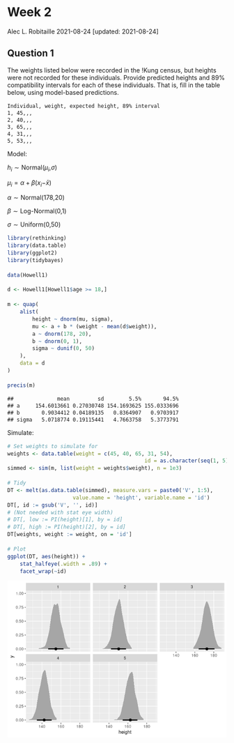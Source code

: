 Week 2
================
Alec L. Robitaille
2021-08-24 \[updated: 2021-08-24\]

## Question 1

The weights listed below were recorded in the !Kung census, but heights
were not recorded for these individuals. Provide predicted heights and
89% compatibility intervals for each of these individuals. That is, fill
in the table below, using model-based predictions.

    Individual, weight, expected height, 89% interval
    1, 45,,,
    2, 40,,,
    3, 65,,,
    4, 31,,,
    5, 53,,,

Model:

*h*<sub>*i*</sub> ∼ Normal(*μ*<sub>*i*</sub>,*σ*)

*μ*<sub>*i*</sub> = *α* + *β*(*x*<sub>*i*</sub>−*x̄*)

*α* ∼ Normal(178,20)

*β* ∼ Log-Normal(0,1)

*σ* ∼ Uniform(0,50)

``` r
library(rethinking)
library(data.table)
library(ggplot2)
library(tidybayes)

data(Howell1)

d <- Howell1[Howell1$age >= 18,]

m <- quap(
    alist(
        height ~ dnorm(mu, sigma),
        mu <- a + b * (weight - mean(d$weight)),
        a ~ dnorm(178, 20),
        b ~ dnorm(0, 1),
        sigma ~ dunif(0, 50)
    ), 
    data = d
)

precis(m)
```

    ##              mean         sd        5.5%       94.5%
    ## a     154.6013661 0.27030748 154.1693625 155.0333696
    ## b       0.9034412 0.04189135   0.8364907   0.9703917
    ## sigma   5.0718774 0.19115441   4.7663758   5.3773791

Simulate:

``` r
# Set weights to simulate for
weights <- data.table(weight = c(45, 40, 65, 31, 54),
                                            id = as.character(seq(1, 5)))
simmed <- sim(m, list(weight = weights$weight), n = 1e3)

# Tidy
DT <- melt(as.data.table(simmed), measure.vars = paste0('V', 1:5),
                     value.name = 'height', variable.name = 'id')
DT[, id := gsub('V', '', id)]
# (Not needed with stat eye width)
# DT[, low := PI(height)[1], by = id]
# DT[, high := PI(height)[2], by = id]
DT[weights, weight := weight, on = 'id']

# Plot
ggplot(DT, aes(height)) +
    stat_halfeye(.width = .89) + 
    facet_wrap(~id)
```

![](Week-02_RobitailleAlec_files/figure-gfm/sim-1.png)<!-- -->
